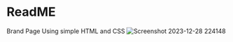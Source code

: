 # ReadME

Brand Page Using simple HTML and CSS
![Screenshot 2023-12-28 224148](https://github.com/rohan1112/React-Projects/assets/94182713/868e2290-955f-47b8-a43a-406adeaaae05)


